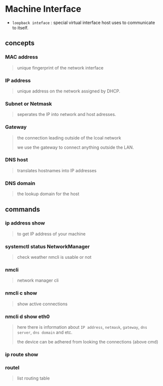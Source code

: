 # Machine Interface

- `loopback inteface` : special virtual interface host uses to communicate to itself.

## concepts

### MAC address

> unique fingerprint of the network interface

### IP address

> unique address on the network assigned by DHCP.

### Subnet or Netmask

> seperates the IP into network and host adresses.

### Gateway

> the connection leading outside of the lcoal network
>
> we use the gateway to connect anything outside the LAN.

### DNS host

> translates hostnames into IP addresses

### DNS domain

> the lookup domain for the host

## commands

### ip address show

> to get IP address of your machine

### systemctl status NetworkManager

> check weather nmcli is usable or not

### nmcli

> network manager cli

### nmcli c show

> show active connections

### nmcli d show eth0

> here there is information about `IP address`, `netmask`, `gateway`, `dns server`, `dns domain` and etc.
>
> the device can be adhered from looking the connections (above cmd)

### ip route show

### routel

> list routing table
